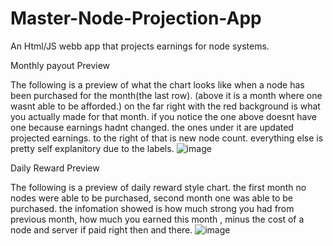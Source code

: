 # Master-Node-Projection-App
An Html/JS webb app that projects earnings for node systems.

Monthly payout Preview

The following is a preview of what the chart looks like when a node has been purchased for the month(the last row).
(above it is a month where one wasnt able to be afforded.)
on the far right with the red background is what you actually made for that month.
if you notice the one above doesnt have one because earnings hadnt changed.
the ones under it are updated projected earnings. to the right of that is new node count.
everything else is pretty self explanitory due to the labels.
![image](https://user-images.githubusercontent.com/5101197/131310136-157e787e-d0de-4c30-8df1-ff9e58c291d4.png)


Daily Reward Preview

The following is a preview of daily reward style chart. the first month no nodes were able to be purchased, second month one was able to be purchased.
the infomation showed is how much strong you had from previous month, how much you earned this month , minus the cost of a node and server if paid right then and there.
![image](https://user-images.githubusercontent.com/5101197/131310454-e5bbb638-7a80-4e03-898c-9ad02e7231db.png)


